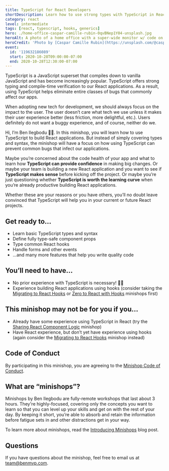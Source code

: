 ```yaml
---
title: TypeScript for React Developers
shortDescription: Learn how to use strong types with TypeScript in React applications to prevent common bugs that infect our apps
category: react
level: intermediate
tags: [react, typescript, hooks, generics]
hero: ./home-office-caspar-camille-rubin-0qvBNep1Y04-unsplash.jpg
heroAlt: A photo of a home office with a super-wide monitor w/ code on it
heroCredit: 'Photo by [Caspar Camille Rubin](https://unsplash.com/@casparrubin)'
event:
  id: '119632186089'
  start: 2020-10-28T09:00:00-07:00
  end: 2020-10-28T12:30:00-07:00
---
```


TypeScript is a JavaScript superset that compiles down to vanilla JavaScript and has become increasingly popular. TypeScript offers strong typing and compile-time verification to our React applications. As a result, using TypeScript helps eliminate entire classes of bugs that commonly affect our apps.

When adopting new tech for development, we should always focus on the impact to the user. The user doesn’t care what tech we use unless it makes their user experience better (less friction, more delightful, etc.). Users definitely do not want a buggy experience, and of course, neither do we.

Hi, I’m Ben Ilegbodu 👋🏾. In this minishop, you will learn how to use TypeScript to build React applications. But instead of simply covering types and syntax, the minishop will have a focus on how using TypeScript can prevent common bugs that infect our applications.

Maybe you’re concerned about the code health of your app and what to learn how **TypeScript can provide confidence** in making big changes. Or maybe your team is building a new React application and you want to see if **TypeScript makes sense** before kicking off the project. Or maybe you’re just questioning whether **TypeScript is worth the learning curve** when you’re already productive building React applications.

Whether these are your reasons or you have others, you’ll no doubt leave convinced that TypeScript will help you in your current or future React projects.

## Get ready to...

- Learn basic TypeScript types and syntax
- Define fully type-safe component props
- Type common React hooks
- Handle forms and other events
- ...and many more features that help you write quality code

## You’ll need to have...

- No prior experience with TypeScript is necessary! 🙌🏾
- Experience building React applications using hooks (consider taking the [Migrating to React Hooks](/minishops/migrating-to-react-hooks/) or [Zero to React with Hooks](/minishops/zero-to-react-with-hooks/) minishops first)

## This minishop may not be for you if you...

- Already have some experience using TypeScript in React (try the [Sharing React Component Logic](/minishops/sharing-react-component-logic/) minishop)
- Have React experience, but don’t yet have experience using hooks (again consider the [Migrating to React Hooks](/minishops/migrating-to-react-hooks/) minishop instead)

## Code of Conduct

By participating in this minishop, you are agreeing to the [Minishop Code of Conduct](/minishops/conduct/).

## What are “minishops”?

Minishops by Ben Ilegbodu are fully-remote workshops that last about 3 hours. They're highly-focused, covering only the concepts you want to learn so that you can level up your skills and get on with the rest of your day. By keeping it short, you’re able to absorb and retain the information before fatigue sets in and other distractions get in your way.

To learn more about minishops, read the [Introducing Minishops](/blog/introducing-minishops/) blog post.

## Questions

If you have questions about the minishop, feel free to email us at [team@benmvp.com](mailto:team@benmvp.com).
